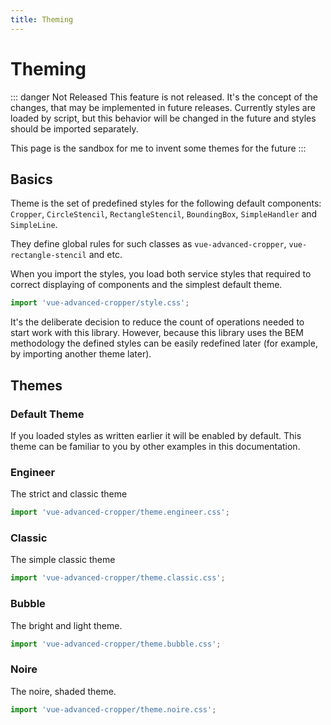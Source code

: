 ```yaml
---
title: Theming
---
```


# Theming

::: danger Not Released
This feature is not released. It's the concept of the changes, that may be implemented in future releases. Currently styles are loaded by script,
but this behavior will be changed in the future and styles should be imported separately.

This page is the sandbox for me to invent some themes for the future
:::

## Basics

Theme is the set of predefined styles for the following default components: `Cropper`, `CircleStencil`, `RectangleStencil`, `BoundingBox`, `SimpleHandler` and `SimpleLine`. 

They define global rules for such classes as `vue-advanced-cropper`, `vue-rectangle-stencil` and etc. 

When you import the styles, you load both service styles that required to correct displaying of components and the simplest default theme.
```js
import 'vue-advanced-cropper/style.css';
```

It's the deliberate decision to reduce the count of operations needed to start work with this library. 
However, because this library uses the BEM methodology the defined styles can be easily redefined later (for example, 
by importing another theme later).

## Themes

### Default Theme

If you loaded styles as written earlier it will be enabled by default. This theme can be familiar to you by other examples in this documentation.

<theme-example theme="default"/>



### Engineer

The strict and classic theme
```js
import 'vue-advanced-cropper/theme.engineer.css';
```
<theme-example theme="engineer"/>

### Classic

The simple classic theme
```js
import 'vue-advanced-cropper/theme.classic.css';
```
<theme-example theme="classic"/>

### Bubble

The bright and light theme. 
```js
import 'vue-advanced-cropper/theme.bubble.css';
```
<theme-example theme="bubble"/>

### Noire

The noire, shaded theme.
```js
import 'vue-advanced-cropper/theme.noire.css';
```
<theme-example theme="noire"/>
